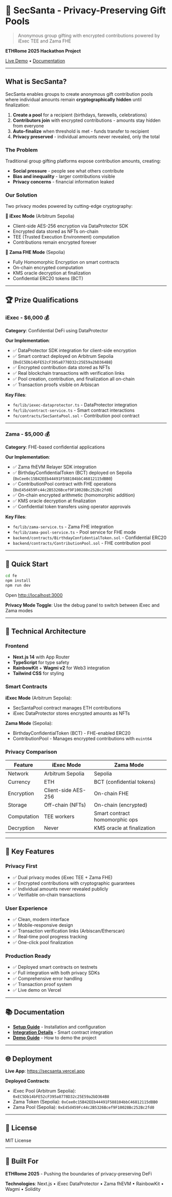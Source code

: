 # 🎁 SecSanta - Privacy-Preserving Gift Pools

> Anonymous group gifting with encrypted contributions powered by iExec TEE and Zama FHE

**ETHRome 2025 Hackathon Project**

[Live Demo](https://secsanta.vercel.app) • [Documentation](./docs/)

---

## What is SecSanta?

SecSanta enables groups to create anonymous gift contribution pools where individual amounts remain **cryptographically hidden** until finalization:

1. **Create a pool** for a recipient (birthdays, farewells, celebrations)
2. **Contributors join** with encrypted contributions - amounts stay hidden from everyone
3. **Auto-finalize** when threshold is met - funds transfer to recipient
4. **Privacy preserved** - individual amounts never revealed, only the total

### The Problem

Traditional group gifting platforms expose contribution amounts, creating:
- **Social pressure** - people see what others contribute
- **Bias and inequality** - larger contributions visible
- **Privacy concerns** - financial information leaked

### Our Solution

Two privacy modes powered by cutting-edge cryptography:

**🔐 iExec Mode** (Arbitrum Sepolia)
- Client-side AES-256 encryption via DataProtector SDK
- Encrypted data stored as NFTs on-chain
- TEE (Trusted Execution Environment) computation
- Contributions remain encrypted forever

**🔐 Zama FHE Mode** (Sepolia)
- Fully Homomorphic Encryption on smart contracts
- On-chain encrypted computation
- KMS oracle decryption at finalization
- Confidential ERC20 tokens (BCT)

---

## 🏆 Prize Qualifications

### iExec - $6,000 💰

**Category**: Confidential DeFi using DataProtector

**Our Implementation**:
- ✅ DataProtector SDK integration for client-side encryption
- ✅ Smart contract deployed on Arbitrum Sepolia (`0xEC5Db14bFE52cF395a8778D32c25E59a2bD364B8`)
- ✅ Encrypted contribution data stored as NFTs
- ✅ Real blockchain transactions with verification links
- ✅ Pool creation, contribution, and finalization all on-chain
- ✅ Transaction proofs visible on Arbiscan

**Key Files**:
- `fe/lib/iexec-dataprotector.ts` - DataProtector integration
- `fe/lib/contract-service.ts` - Smart contract interactions
- `fe/contracts/SecSantaPool.sol` - Contribution pool contract

---

### Zama - $5,000 💰

**Category**: FHE-based confidential applications

**Our Implementation**:
- ✅ Zama fhEVM Relayer SDK integration
- ✅ BirthdayConfidentialToken (BCT) deployed on Sepolia (`0xCee0c15B42EEb44491F588104bbC46812115dBB0`)
- ✅ ContributionPool contract with FHE operations (`0xE45d459Fc44c2B5326Bcef9F10028Bc252Bc2fd0`)
- ✅ On-chain encrypted arithmetic (homomorphic addition)
- ✅ KMS oracle decryption at finalization
- ✅ Confidential token transfers using operator approvals

**Key Files**:
- `fe/lib/zama-service.ts` - Zama FHE integration
- `fe/lib/zama-pool-service.ts` - Pool service for FHE mode
- `backend/contracts/BirthdayConfidentialToken.sol` - Confidential ERC20
- `backend/contracts/ContributionPool.sol` - FHE contribution pool

---

## 🚀 Quick Start

```bash
cd fe
npm install
npm run dev
```

Open [http://localhost:3000](http://localhost:3000)

**Privacy Mode Toggle**: Use the debug panel to switch between iExec and Zama modes

---

## 🔧 Technical Architecture

### Frontend
- **Next.js 14** with App Router
- **TypeScript** for type safety
- **RainbowKit** + **Wagmi v2** for Web3 integration
- **Tailwind CSS** for styling

### Smart Contracts

**iExec Mode** (Arbitrum Sepolia):
- SecSantaPool contract manages ETH contributions
- iExec DataProtector stores encrypted amounts as NFTs

**Zama Mode** (Sepolia):
- BirthdayConfidentialToken (BCT) - FHE-enabled ERC20
- ContributionPool - Manages encrypted contributions with `euint64`

### Privacy Comparison

| Feature | iExec Mode | Zama Mode |
|---------|------------|-----------|
| Network | Arbitrum Sepolia | Sepolia |
| Currency | ETH | BCT (confidential tokens) |
| Encryption | Client-side AES-256 | On-chain FHE |
| Storage | Off-chain (NFTs) | On-chain (encrypted) |
| Computation | TEE workers | Smart contract homomorphic ops |
| Decryption | Never | KMS oracle at finalization |

---

## 🎯 Key Features

### Privacy First
- ✅ Dual privacy modes (iExec TEE + Zama FHE)
- ✅ Encrypted contributions with cryptographic guarantees
- ✅ Individual amounts never revealed publicly
- ✅ Verifiable on-chain transactions

### User Experience
- ✅ Clean, modern interface
- ✅ Mobile-responsive design
- ✅ Transaction verification links (Arbiscan/Etherscan)
- ✅ Real-time pool progress tracking
- ✅ One-click pool finalization

### Production Ready
- ✅ Deployed smart contracts on testnets
- ✅ Full integration with both privacy SDKs
- ✅ Comprehensive error handling
- ✅ Transaction proof system
- ✅ Live demo on Vercel

---

## 📚 Documentation

- **[Setup Guide](./docs/QUICKSTART.md)** - Installation and configuration
- **[Integration Details](./docs/INTEGRATION_GUIDE.md)** - Smart contract integration
- **[Demo Guide](./docs/DEMO_GUIDE.md)** - How to demo the project

---

## 🌐 Deployment

**Live App**: https://secsanta.vercel.app

**Deployed Contracts**:
- iExec Pool (Arbitrum Sepolia): `0xEC5Db14bFE52cF395a8778D32c25E59a2bD364B8`
- Zama Token (Sepolia): `0xCee0c15B42EEb44491F588104bbC46812115dBB0`
- Zama Pool (Sepolia): `0xE45d459Fc44c2B5326Bcef9F10028Bc252Bc2fd0`

---

## 📄 License

MIT License

---

## 🎉 Built For

**ETHRome 2025** - Pushing the boundaries of privacy-preserving DeFi

**Technologies**: Next.js • iExec DataProtector • Zama fhEVM • RainbowKit • Wagmi • Solidity
